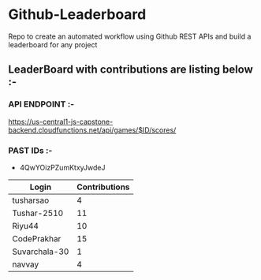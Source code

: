 # Github-Leaderboard
Repo to create an automated workflow using Github REST APIs and build a leaderboard for any project
## LeaderBoard with contributions are listing below :-
### API ENDPOINT :- 
https://us-central1-js-capstone-backend.cloudfunctions.net/api/games/$ID/scores/
### PAST IDs :-
 - 4QwYOizPZumKtxyJwdeJ
<!--START_TABLE-->
| Login        | Contributions |
| ------------ | ------------- |
| tusharsao | 4 |
| Tushar-2510 | 11 |
| Riyu44 | 10 |
| CodePrakhar | 15 |
| Suvarchala-30 | 1 |
| navvay | 4 |
<!--END_TABLE-->
